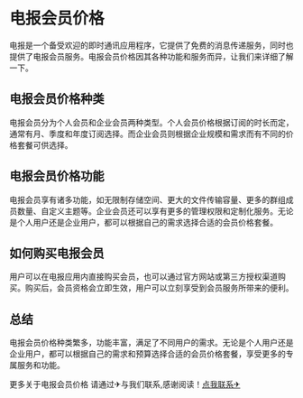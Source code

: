 # 电报会员价格

电报是一个备受欢迎的即时通讯应用程序，它提供了免费的消息传递服务，同时也提供了电报会员服务。电报会员价格因其各种功能和服务而异，让我们来详细了解一下。

## 电报会员价格种类

电报会员分为个人会员和企业会员两种类型。个人会员价格根据订阅的时长而定，通常有月、季度和年度订阅选择。而企业会员则根据企业规模和需求而有不同的价格套餐可供选择。

## 电报会员价格功能

电报会员享有诸多功能，如无限制存储空间、更大的文件传输容量、更多的群组成员数量、自定义主题等。企业会员还可以享有更多的管理权限和定制化服务。无论是个人用户还是企业用户，都可以根据自己的需求选择合适的会员价格套餐。

## 如何购买电报会员

用户可以在电报应用内直接购买会员，也可以通过官方网站或第三方授权渠道购买。购买后，会员资格会立即生效，用户可以立刻享受到会员服务所带来的便利。

## 总结

电报会员价格种类繁多，功能丰富，满足了不同用户的需求。无论是个人用户还是企业用户，都可以根据自己的需求和预算选择合适的会员价格套餐，享受更多的专属服务和功能。

更多关于电报会员价格 请通过✈与我们联系,感谢阅读！[点我联系✈](https://data.k02.cc)
